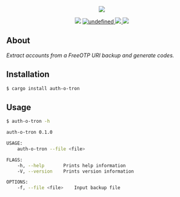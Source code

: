 <p align="center">
  <img src="https://user-images.githubusercontent.com/7868838/66727261-4be20f00-ee3e-11e9-8c33-a9d4b8b8428e.png"/>
</p>
<p align="center">
  <img src="https://img.shields.io/badge/tested%20on-linux%20%7C%20osx%20%7C%20windows-blue.svg">
  <a href="https://github.com/alexandrebouthinon/auth-o-tron/blob/master/LICENSE">
    <img alt="undefined" src="https://img.shields.io/github/license/alexandrebouthinon/auth-o-tron.svg?style=flat">
  </a>
  <a href="https://travis-ci.com/alexandrebouthinon/auth-o-tron">
    <img src="https://travis-ci.com/alexandrebouthinon/auth-o-tron.svg?branch=master"/>
  </a>
  <a href="https://codecov.io/gh/alexandrebouthinon/auth-o-tron">
    <img src="https://codecov.io/gh/alexandrebouthinon/auth-o-tron/branch/master/graph/badge.svg" />
  </a>
</p>

## About

_Extract accounts from a FreeOTP URI backup and generate codes._

## Installation

```bash
$ cargo install auth-o-tron
```

## Usage

```bash
$ auth-o-tron -h

auth-o-tron 0.1.0

USAGE:
    auth-o-tron --file <file>

FLAGS:
    -h, --help       Prints help information
    -V, --version    Prints version information

OPTIONS:
    -f, --file <file>    Input backup file
```



